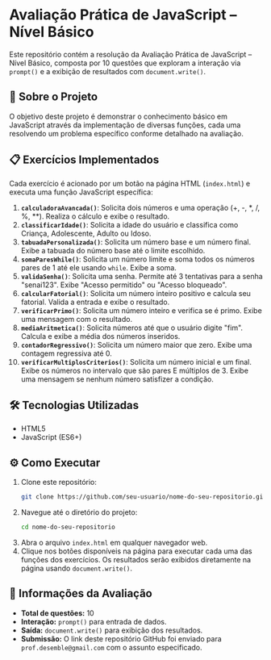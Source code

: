 # Avaliação Prática de JavaScript – Nível Básico

Este repositório contém a resolução da Avaliação Prática de JavaScript – Nível Básico, composta por 10 questões que exploram a interação via `prompt()` e a exibição de resultados com `document.write()`.

## 🚀 Sobre o Projeto

O objetivo deste projeto é demonstrar o conhecimento básico em JavaScript através da implementação de diversas funções, cada uma resolvendo um problema específico conforme detalhado na avaliação.

## 📋 Exercícios Implementados

Cada exercício é acionado por um botão na página HTML (`index.html`) e executa uma função JavaScript específica:

1.  **`calculadoraAvancada()`**: Solicita dois números e uma operação (+, -, \*, /, %, \*\*). Realiza o cálculo e exibe o resultado.
2.  **`classificarIdade()`**: Solicita a idade do usuário e classifica como Criança, Adolescente, Adulto ou Idoso.
3.  **`tabuadaPersonalizada()`**: Solicita um número base e um número final. Exibe a tabuada do número base até o limite escolhido.
4.  **`somaParesWhile()`**: Solicita um número limite e soma todos os números pares de 1 até ele usando `while`. Exibe a soma.
5.  **`validaSenha()`**: Solicita uma senha. Permite até 3 tentativas para a senha "senai123". Exibe "Acesso permitido" ou "Acesso bloqueado".
6.  **`calcularFatorial()`**: Solicita um número inteiro positivo e calcula seu fatorial. Valida a entrada e exibe o resultado.
7.  **`verificarPrimo()`**: Solicita um número inteiro e verifica se é primo. Exibe uma mensagem com o resultado.
8.  **`mediaAritmetica()`**: Solicita números até que o usuário digite "fim". Calcula e exibe a média dos números inseridos.
9.  **`contadorRegressivo()`**: Solicita um número maior que zero. Exibe uma contagem regressiva até 0.
10. **`verificarMultiplosCriterios()`**: Solicita um número inicial e um final. Exibe os números no intervalo que são pares E múltiplos de 3. Exibe uma mensagem se nenhum número satisfizer a condição.

## 🛠️ Tecnologias Utilizadas

*   HTML5
*   JavaScript (ES6+)

## ⚙️ Como Executar

1.  Clone este repositório:
    ```bash
    git clone https://github.com/seu-usuario/nome-do-seu-repositorio.git
    ```
2.  Navegue até o diretório do projeto:
    ```bash
    cd nome-do-seu-repositorio
    ```
3.  Abra o arquivo `index.html` em qualquer navegador web.
4.  Clique nos botões disponíveis na página para executar cada uma das funções dos exercícios. Os resultados serão exibidos diretamente na página usando `document.write()`.

## 📝 Informações da Avaliação

*   **Total de questões:** 10
*   **Interação:** `prompt()` para entrada de dados.
*   **Saída:** `document.write()` para exibição dos resultados.
*   **Submissão:** O link deste repositório GitHub foi enviado para `prof.desemble@gmail.com` com o assunto especificado.
